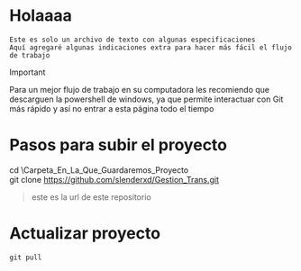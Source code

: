# Holaaaa
    Este es solo un archivo de texto con algunas especificaciones
    Aquí agregaré algunas indicaciones extra para hacer más fácil el flujo de trabajo

> [!IMPORTANT]
> Para un mejor flujo de trabajo en su computadora les recomiendo que descarguen la powershell de windows,
  ya que permite interactuar con Git más rápido y así no entrar a esta página todo el tiempo 
    
# Pasos para subir el proyecto
cd \Carpeta_En_La_Que_Guardaremos_Proyecto\
git clone https://github.com/slenderxd/Gestion_Trans.git
> este es la url de este repositorio

# Actualizar proyecto
    git pull 
